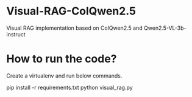 # Visual-RAG-ColQwen2.5
Visual RAG implementation based on ColQwen2.5 and Qwen2.5-VL-3b-instruct

# How to run the code?
Create a virtualenv and run below commands.

pip install -r requirements.txt
python visual_rag.py
